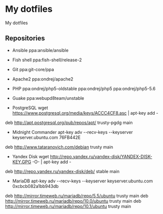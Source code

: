 My dotfiles
===========

My dotfiles

Repositories
------------

* Ansible
ppa:ansible/ansible

* Fish shell
ppa:fish-shell/release-2

* Git
ppa:git-core/ppa

* Apache2
ppa:ondrej/apache2

* PHP
ppa:ondrej/php5-oldstable
ppa:ondrej/php5
ppa:ondrej/php5-5.6

* Guake
ppa:webupd8team/unstable

* PostgreSQL
wget https://www.postgresql.org/media/keys/ACCC4CF8.asc | apt-key add -

deb http://apt.postgresql.org/pub/repos/apt/ trusty-pgdg main

* Midnight Commander
apt-key adv --recv-keys --keyserver keyserver.ubuntu.com 76FB442E

deb http://www.tataranovich.com/debian trusty main

* Yandex Disk
wget http://repo.yandex.ru/yandex-disk/YANDEX-DISK-KEY.GPG -O- | apt-key add -

deb http://repo.yandex.ru/yandex-disk/deb/ stable main

* MariaDB
apt-key adv --recv-keys --keyserver keyserver.ubuntu.com 0xcbcb082a1bb943db

deb http://mirror.timeweb.ru/mariadb/repo/5.5/ubuntu trusty main
deb http://mirror.timeweb.ru/mariadb/repo/10.0/ubuntu trusty main
deb http://mirror.timeweb.ru/mariadb/repo/10.1/ubuntu trusty main
